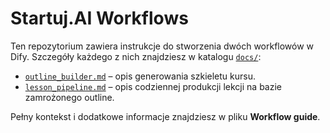 # Startuj.AI Workflows

Ten repozytorium zawiera instrukcje do stworzenia dwóch workflowów w Dify. Szczegóły każdego z nich znajdziesz w katalogu [`docs/`](docs/):

- [`outline_builder.md`](docs/outline_builder.md) – opis generowania szkieletu kursu.
- [`lesson_pipeline.md`](docs/lesson_pipeline.md) – opis codziennej produkcji lekcji na bazie zamrożonego outline.

Pełny kontekst i dodatkowe informacje znajdziesz w pliku **Workflow guide**.
